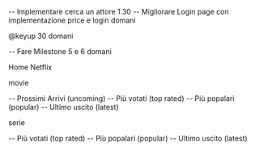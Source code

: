 
-- Implementare cerca un attore 1.30
-- Migliorare Login page con implementazione price e login domani
<!-- -- Trasformare ricerca tipo ajax (domanda) --> @keyup 30 domani
-- Fare Milestone 5 e 6 domani


Home Netflix

movie

-- Prossimi Arrivi (uncoming)
-- Più votati (top rated)
-- Più popalari (popular)
-- Ultimo uscito (latest)

serie 

-- Più votati (top rated)
-- Più popalari (popular)
-- Ultimo uscito (latest)

